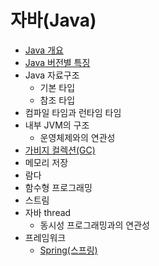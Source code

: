 # 자바(Java)

- [Java 개요](./contents/Java-Overview.md)
- [Java 버전별 특징](./contents/Java-feature-by-version.md)
- Java 자료구조
  - 기본 타입
  - 참조 타입
- 컴파일 타임과 런타임 타임
- 내부 JVM의 구조
  - 운영체제와의 연관성
- [가비지 컬렉션(GC)](./contents/Garbage-Collection.md)
- 메모리 저장
- 람다
- 함수형 프로그래밍
- 스트림
- 자바 thread
  - 동시성 프로그래밍과의 연관성
- 프레임워크
  - [Spring(스프링)](./contents/Spring.md)

